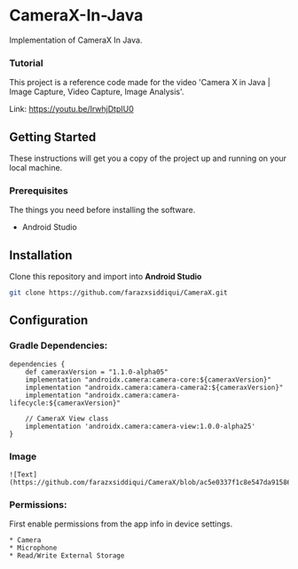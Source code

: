 # CameraX-In-Java
Implementation of CameraX In Java.

### Tutorial
This project is a reference code made for the video 'Camera X in Java | Image Capture, Video Capture, Image Analysis'.

Link: https://youtu.be/IrwhjDtpIU0

## Getting Started

These instructions will get you a copy of the project up and running on your local machine.

### Prerequisites

The things you need before installing the software.

* Android Studio

## Installation
Clone this repository and import into **Android Studio**
```bash
git clone https://github.com/farazxsiddiqui/CameraX.git
```

## Configuration
### Gradle Dependencies:
```
dependencies {
    def cameraxVersion = "1.1.0-alpha05"
    implementation "androidx.camera:camera-core:${cameraxVersion}"
    implementation "androidx.camera:camera-camera2:${cameraxVersion}"
    implementation "androidx.camera:camera-lifecycle:${cameraxVersion}"

    // CameraX View class
    implementation 'androidx.camera:camera-view:1.0.0-alpha25'
}
```
### Image
```
![Text](https://github.com/farazxsiddiqui/CameraX/blob/ac5e0337f1c8e547da9158629a33a67866c96533/demo/demo_CameraX.png)

```
### Permissions:
First enable permissions from the app info in device settings.

```
* Camera
* Microphone
* Read/Write External Storage
```
